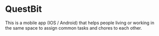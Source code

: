 # QuestBit
This is a mobile app (IOS / Android) that helps people living or working in the same space to assign common tasks and chores to each other.
